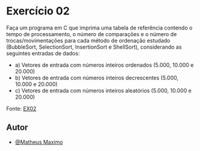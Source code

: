 
# Exercício 02

Faça um programa em C que imprima uma tabela de 
referência contendo o tempo de processamento, o 
número de comparações e o número de 
trocas/movimentações para cada método de 
ordenação estudado (BubbleSort, SelectionSort, 
InsertionSort e ShellSort), considerando as seguintes 
entradas de dados:

- a) Vetores de entrada com números inteiros ordenados (5.000, 
10.000 e 20.000)
- b) Vetores de entrada com números inteiros decrescentes 
(5.000, 10.000 e 20.000)
- c) Vetores de entrada com números inteiros aleatórios (5.000, 
10.000 e 20.000)

Fonte: [EX02](https://github.com/ScoredSleet/Correcao_atividades_aed2_2025_01/blob/main/ex01/FACOM31303_Aula6_ExercicioOrdenacao.pdf)

## Autor

- [@Matheus Maximo](https://www.github.com/ScoredSleet)
